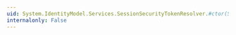```yaml
---
uid: System.IdentityModel.Services.SessionSecurityTokenResolver.#ctor(System.IdentityModel.Tokens.SessionSecurityTokenCache,System.String)
internalonly: False
---
```

